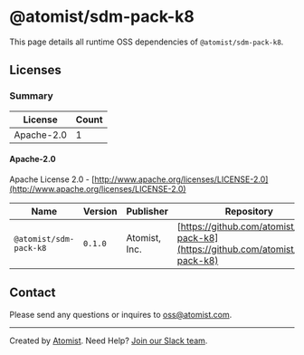 # @atomist/sdm-pack-k8

This page details all runtime OSS dependencies of `@atomist/sdm-pack-k8`.

## Licenses

### Summary

| License | Count |
|---------|-------|
|Apache-2.0|1|

#### Apache-2.0
Apache License 2.0 - [http://www.apache.org/licenses/LICENSE-2.0](http://www.apache.org/licenses/LICENSE-2.0)

| Name | Version | Publisher | Repository |
|------|---------|-----------|------------|
|`@atomist/sdm-pack-k8`|`0.1.0`|Atomist, Inc.|[https://github.com/atomist/sdm-pack-k8](https://github.com/atomist/sdm-pack-k8)|

## Contact

Please send any questions or inquires to [oss@atomist.com](mailto:oss@atomist.com).

---

Created by [Atomist][atomist].
Need Help?  [Join our Slack team][slack].

[atomist]: https://atomist.com/ (Atomist - Development Automation)
[slack]: https://join.atomist.com/ (Atomist Community Slack)
